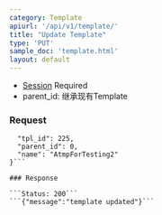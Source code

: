 ```yaml
---
category: Template
apiurl: '/api/v1/template/'
title: "Update Template"
type: 'PUT'
sample_doc: 'template.html'
layout: default
---
```


* [Session](#/authentication) Required
* parent_id: 继承现有Template

### Request
```{
  "tpl_id": 225,
  "parent_id": 0,
  "name": "AtmpForTesting2"
}```

### Response

```Status: 200```
```{"message":"template updated"}```
